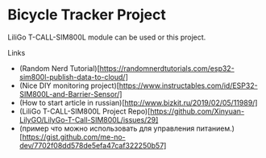 # Bicycle Tracker Project

LiliGo T-CALL-SIM800L module can be used or this project.


Links
- (Random Nerd Tutorial)[https://randomnerdtutorials.com/esp32-sim800l-publish-data-to-cloud/]
- (Nice DIY monitoring project)[https://www.instructables.com/id/ESP32-SIM800L-and-Barrier-Sensor/]
- (How to start article in russian)[http://www.bizkit.ru/2019/02/05/11989/]
- (LiliGo T-CALL-SIM800L Project Repo)[https://github.com/Xinyuan-LilyGO/LilyGo-T-Call-SIM800L/issues/29]
- (пример что можно использовать для управления питанием.)[https://gist.github.com/me-no-dev/7702f08dd578de5efa47caf322250b57]
